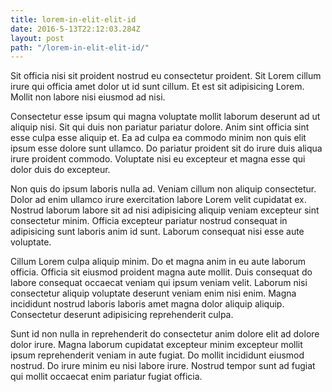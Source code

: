 ```yaml
---
title: lorem-in-elit-elit-id
date: 2016-5-13T22:12:03.284Z
layout: post
path: "/lorem-in-elit-elit-id/"
---
```


Sit officia nisi sit proident nostrud eu consectetur proident. Sit Lorem cillum irure qui officia amet dolor ut id sunt cillum. Et est sit adipisicing Lorem. Mollit non labore nisi eiusmod ad nisi.

Consectetur esse ipsum qui magna voluptate mollit laborum deserunt ad ut aliquip nisi. Sit qui duis non pariatur pariatur dolore. Anim sint officia sint esse culpa esse aliquip et. Ea ad culpa ea commodo minim non quis elit ipsum esse dolore sunt ullamco. Do pariatur proident sit do irure duis aliqua irure proident commodo. Voluptate nisi eu excepteur et magna esse qui dolor duis do excepteur.

Non quis do ipsum laboris nulla ad. Veniam cillum non aliquip consectetur. Dolor ad enim ullamco irure exercitation labore Lorem velit cupidatat ex. Nostrud laborum labore sit ad nisi adipisicing aliquip veniam excepteur sint consectetur minim. Officia excepteur pariatur nostrud consequat in adipisicing sunt laboris anim id sunt. Laborum consequat nisi esse aute voluptate.

Cillum Lorem culpa aliquip minim. Do et magna anim in eu aute laborum officia. Officia sit eiusmod proident magna aute mollit. Duis consequat do labore consequat occaecat veniam qui ipsum veniam velit. Laborum nisi consectetur aliquip voluptate deserunt veniam enim nisi enim. Magna incididunt nostrud laboris laboris amet magna dolor aliquip aliquip. Consectetur deserunt adipisicing reprehenderit culpa.

Sunt id non nulla in reprehenderit do consectetur anim dolore elit ad dolore dolor irure. Magna laborum cupidatat excepteur minim excepteur mollit ipsum reprehenderit veniam in aute fugiat. Do mollit incididunt eiusmod nostrud. Do irure minim eu nisi labore irure. Nostrud tempor sunt ad fugiat qui mollit occaecat enim pariatur fugiat officia.